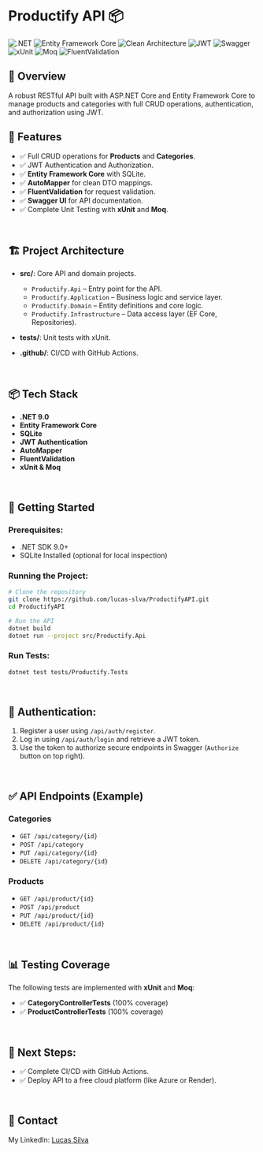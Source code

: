 # Productify API 📦

![.NET](https://img.shields.io/badge/.NET-9.0-512BD4?style=flat-square&logo=dotnet&logoColor=white)
![Entity Framework Core](https://img.shields.io/badge/Entity%20Framework%20Core-9.0-512BD4?style=flat-square&logo=dotnet&logoColor=white)
![Clean Architecture](https://img.shields.io/badge/Clean%20Architecture-Pattern-4CAF50?style=flat-square)
![JWT](https://img.shields.io/badge/JWT-Secure-000000?style=flat-square&logo=jsonwebtokens&logoColor=white)
![Swagger](https://img.shields.io/badge/Swagger-UI-85EA2D?style=flat-square&logo=swagger&logoColor=black)
![xUnit](https://img.shields.io/badge/xUnit-Testing-5B2A89?style=flat-square&logo=xunit&logoColor=white)
![Moq](https://img.shields.io/badge/Moq-Mocking-512BD4?style=flat-square&logo=dotnet&logoColor=white)
![FluentValidation](https://img.shields.io/badge/FluentValidation-9.0-0072C6?style=flat-square&logo=azuredevops&logoColor=white)

## 📖 Overview
A robust RESTful API built with ASP.NET Core and Entity Framework Core to manage products and categories with full CRUD operations, authentication, and authorization using JWT.

## 🚀 Features
- ✅ Full CRUD operations for **Products** and **Categories**.
- ✅ JWT Authentication and Authorization.
- ✅ **Entity Framework Core** with SQLite.
- ✅ **AutoMapper** for clean DTO mappings.
- ✅ **FluentValidation** for request validation.
- ✅ **Swagger UI** for API documentation.
- ✅ Complete Unit Testing with **xUnit** and **Moq**.

&nbsp;

## 🏗️ **Project Architecture**
- **src/**: Core API and domain projects.
  - `Productify.Api` – Entry point for the API.
  - `Productify.Application` – Business logic and service layer.
  - `Productify.Domain` – Entity definitions and core logic.
  - `Productify.Infrastructure` – Data access layer (EF Core, Repositories).
    
- **tests/**: Unit tests with xUnit.
- **.github/**: CI/CD with GitHub Actions.

&nbsp;

## 📦 **Tech Stack**
- **.NET 9.0**
- **Entity Framework Core**
- **SQLite**
- **JWT Authentication**
- **AutoMapper**
- **FluentValidation**
- **xUnit & Moq**

&nbsp;

## 🔧 **Getting Started**
### Prerequisites:
- .NET SDK 9.0+
- SQLite Installed (optional for local inspection)

### Running the Project:
```bash
# Clone the repository
git clone https://github.com/lucas-slva/ProductifyAPI.git
cd ProductifyAPI

# Run the API
dotnet build
dotnet run --project src/Productify.Api
```

### Run Tests:
```bash
dotnet test tests/Productify.Tests
```

&nbsp;

## 🔑 **Authentication:**
1. Register a user using `/api/auth/register`.
2. Log in using `/api/auth/login` and retrieve a JWT token.
3. Use the token to authorize secure endpoints in Swagger (`Authorize` button on top right).

&nbsp;

## ✅ **API Endpoints (Example)**
### **Categories**
- `GET /api/category/{id}`
- `POST /api/category`
- `PUT /api/category/{id}`
- `DELETE /api/category/{id}`

### **Products**
- `GET /api/product/{id}`
- `POST /api/product`
- `PUT /api/product/{id}`
- `DELETE /api/product/{id}`

&nbsp;

## 📊 **Testing Coverage**
The following tests are implemented with **xUnit** and **Moq**:
- ✅ **CategoryControllerTests** (100% coverage)
- ✅ **ProductControllerTests** (100% coverage)

&nbsp;

## 🎯 **Next Steps:**
- ✅ Complete CI/CD with GitHub Actions.
- ✅ Deploy API to a free cloud platform (like Azure or Render).

&nbsp;

## 📧 **Contact**
My LinkedIn: [Lucas Silva](https://www.linkedin.com/in/-lucassva/)
